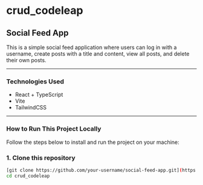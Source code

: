 # crud_codeleap
## Social Feed App

This is a simple social feed application where users can log in with a username, create posts with a title and content, view all posts, and delete their own posts.

---

### Technologies Used

- React + TypeScript
- Vite
- TailwindCSS

---

### How to Run This Project Locally

Follow the steps below to install and run the project on your machine:

### 1. Clone this repository

```bash
[git clone https://github.com/your-username/social-feed-app.git](https://github.com/cauaenzo/crud_codeleap.git)
cd crud_codeleap


